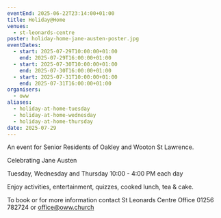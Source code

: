 ```yaml
---
eventEnd: 2025-06-22T23:14:00+01:00
title: Holiday@Home
venues:
  - st-leonards-centre
poster: holiday-home-jane-austen-poster.jpg
eventDates:
  - start: 2025-07-29T10:00:00+01:00
    end: 2025-07-29T16:00:00+01:00
  - start: 2025-07-30T10:00:00+01:00
    end: 2025-07-30T16:00:00+01:00
  - start: 2025-07-31T10:00:00+01:00
    end: 2025-07-31T16:00:00+01:00
organisers:
  - oww
aliases:
  - holiday-at-home-tuesday
  - holiday-at-home-wednesday
  - holiday-at-home-thursday
date: 2025-07-29
---
```

An event for Senior Residents of Oakley and Wooton St Lawrence.

Celebrating Jane Austen

Tuesday, Wednesday and Thursday
10:00 - 4:00 PM each day

Enjoy activities, entertainment, quizzes, cooked lunch, tea & cake.

To book or for more information contact
St Leonards Centre Office 01256 782724 or office@oww.church
